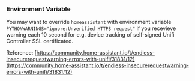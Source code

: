 ### Environment Variable
You may want to override `homeassistant` with environment variable `PYTHONWARNINGS="ignore:Unverified HTTPS request"` if you recevieve warning each 10 second for e.g. device tracking of self-signed Unifi Controller SSL certificated.

Reference: [https://community.home-assistant.io/t/endless-insecurerequestwarning-errors-with-unifi/31831/12](https://community.home-assistant.io/t/endless-insecurerequestwarning-errors-with-unifi/31831/12)
